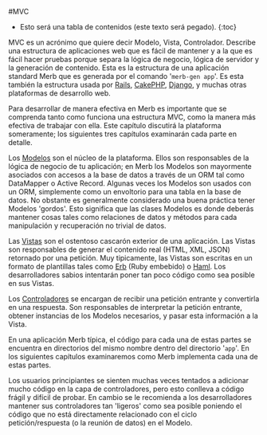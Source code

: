 #MVC

* Esto será una tabla de contenidos (este texto será pegado).
{:toc}

MVC es un acrónimo que quiere decir Modelo, Vista, Controlador.
Describe una estructura de aplicaciones web que es fácil de mantener y
a la que es fácil hacer pruebas porque
separa la lógica de negocio, lógica de servidor y la generación de contenido.
Esta es la estructura de una aplicación standard Merb que es generada por el
comando '``merb-gen app``'.
Es esta también la estructura usada por [Rails][], [CakePHP][], [Django][],
y muchas otras plataformas de desarrollo web.

Para desarrollar de manera efectiva en Merb
es importante que se comprenda tanto como funciona una estructura MVC,
como la manera más efectiva de trabajar con ella.
Este capítulo discutirá la plataforma someramente;
los siguientes tres capítulos examinarán cada parte en detalle.

Los [Modelos][] son el núcleo de la plataforma.
Ellos son responsables de la lógica de negocio de tu aplicación;
en Merb los Modelos son mayormente asociados con accesos a la base de datos
a través de un ORM tal como DataMapper o Active Record.
Algunas veces los Modelos son usados con un ORM,
simplemente como un envoltorio para una tabla en la base de datos.
No obstante es generalmente considerado una buena práctica tener  Modelos
'gordos'.
Esto significa que las clases Modelos es donde deberás mantener cosas
tales como relaciones de datos y métodos
para cada manipulación y recuperación no trivial de datos.

Las [Vistas][] son el ostentoso cascarón exterior de una aplicación.
Las Vistas son responsables de generar el contenido real (HTML, XML, JSON)
retornado por una petición.
Muy tipicamente, las Vistas son escritas en un formato de plantillas
tales como [Erb][] (Ruby embebido) o [Haml][].
Los desarrolladores sabios intentarán poner tan poco código como sea posible en
sus Vistas.

Los [Controladores][] se encargan de recibir una petición entrante
y convertirla en una respuesta.
Son responsables de interpretar la petición entrante,
obtener instancias de los Modelos necesarios,
y pasar esta información a la Vista.

En una aplicación Merb típica,
el código para cada una de estas partes se encuentra
en directorios del mismo nombre dentro del directorio '``app``'.
En los siguientes capítulos examinaremos como Merb implementa cada una de estas
partes.

Los usuarios principiantes se sienten muchas veces tentados a adicionar mucho
código en la capa de controladores,
pero esto conlleva a código frágil y difícil de probar.
En cambio se le recomienda a los desarrolladores
mantener sus controladores tan 'ligeros' como sea posible
poniendo el código que no está directamente relacionado con el ciclo
petición/respuesta (o la reunión de datos) en el Modelo.


<!-- Links -->
[CakePHP]:              http://www.cakephp.org/
[Controladores]:        /getting-started/controllers
[Django]:               http://www.djangoproject.com/
[Erb]:                  http://en.wikipedia.org/wiki/ERuby
[Haml]:                 http://haml.hamptoncatlin.com/
[Modelos]:              /getting-started/models
[Rails]:                http://rubyonrails.org
[Vistas]:               /getting-started/views
